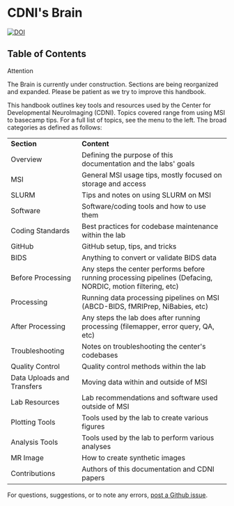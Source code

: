 # CDNI's Brain

[![DOI](https://zenodo.org/badge/DOI/10.5281/zenodo.8161443.svg)](https://doi.org/10.5281/zenodo.8161443)

## Table of Contents

<div class="admonition attention">
    <p class="first admonition-title">Attention</p>
    <p class="last">
        The Brain is currently under construction. Sections are being reorganized and expanded. Please be patient as we try to improve this handbook.
    </p>
</div>

This handbook outlines key tools and resources used by the Center for Developmental NeuroImaging (CDNI). Topics covered range from using MSI to basecamp tips. For a full list of topics, see the menu to the left. The broad categories as defined as follows:

<table>
  <tr>
   <td>
<strong>Section</strong>
   </td>
   <td><strong>Content</strong>
   </td>
  </tr>
  <tr>
   <td>Overview  
   </td>
   <td>Defining the purpose of this documentation and the labs' goals
   </td>
  </tr>
  <tr>
   <td>MSI
   </td>
   <td>General MSI usage tips, mostly focused on storage and access
   </td>
  </tr>
  <tr>
   <td>SLURM
   </td>
   <td>Tips and notes on using SLURM on MSI
   </td>
  </tr>
  <tr>
   <td>Software
   </td>
   <td>Software/coding tools and how to use them
   </td>
  </tr>
  <tr>
   <td>Coding Standards
   </td>
   <td>Best practices for codebase maintenance within the lab
   </td>
  </tr>
  <tr>
   <td>GitHub
   </td>
   <td>GitHub setup, tips, and tricks
   </td>
  </tr>
  <tr>
   <td>BIDS
   </td>
   <td>Anything to convert or validate BIDS data 
   </td>
  </tr>
  <tr>
   <td>Before Processing
   </td>
   <td>Any steps the center performs before running processing pipelines (Defacing, NORDIC, motion filtering, etc)
   </td>
  </tr>
  <tr>
   <td>Processing
   </td>
   <td>Running data processing pipelines on MSI (ABCD-BIDS, fMRIPrep, NiBabies, etc)
   </td>
  </tr>
  <tr>
   <td>After Processing
   </td>
   <td>Any steps the lab does after running processing (filemapper, error query, QA, etc)
   </td>
  </tr>
  <tr>
   <td>Troubleshooting
   </td>
   <td>Notes on troubleshooting the center's codebases
   </td>
  </tr>
  <tr>
   <td>Quality Control
   </td>
   <td>Quality control methods within the lab
   </td>
  </tr>
    <tr>
   <td>Data Uploads and Transfers
   </td>
   <td>Moving data within and outside of MSI
   </td>
  </tr>
    <tr>
   <td>Lab Resources
   </td>
   <td>Lab recommendations and software used outside of MSI
   </td>
  </tr>
    <tr>
   <td>Plotting Tools
   </td>
   <td>Tools used by the lab to create various figures
   </td>
  </tr>
    <tr>
   <td>Analysis Tools
   </td>
   <td>Tools used by the lab to perform various analyses
   </td>
  </tr>
    <tr>
   <td>MR Image
   </td>
   <td>How to create synthetic images
   </td>
  </tr>
    <tr>
   <td>Contributions
   </td>
   <td>Authors of this documentation and CDNI papers
   </td>
  </tr>
</table>


For questions, suggestions, or to note any errors, [post a Github issue](https://github.com/DCAN-Labs/cdni-brain/issues).